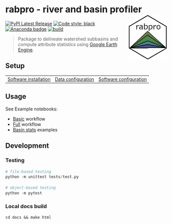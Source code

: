# rabpro - river and basin profiler <a href='https:///VeinsOfTheEarth.github.io/rabpro/'><img src="docs/_static/logo.png" align="right" height=140/></a>

[![PyPI Latest Release](https://img.shields.io/pypi/v/rabpro.svg)](https://pypi.org/project/rabpro/) [![Code style: black](https://img.shields.io/badge/code%20style-black-000000.svg)](https://github.com/psf/black) [![Anaconda badge](https://anaconda.org/jschwenk/rabpro/badges/version.svg)](https://anaconda.org/jschwenk/rabpro) [![build](https://github.com/VeinsOfTheEarth/rabpro/actions/workflows/build.yaml/badge.svg)](https://github.com/VeinsOfTheEarth/rabpro/actions/workflows/build.yaml)

> Package to delineate watershed subbasins and compute attribute statistics using [Google Earth Engine](https://developers.google.com/earth-engine/).

## Setup

||||
|--|--|--|
|[Software installation](https://veinsoftheearth.github.io/rabpro/install/index.html)|[Data configuration](https://veinsoftheearth.github.io/rabpro/configure/index.html#data)|[Software configuration](https://veinsoftheearth.github.io/rabpro/configure/index.html#software)|

## Usage

See Example notebooks:

* [Basic](https://veinsoftheearth.github.io/rabpro/examples/notebooks/basic_example.html) workflow
* [Full](https://veinsoftheearth.github.io/rabpro/examples/notebooks/full_example.html) workflow
* [Basin stats](https://veinsoftheearth.github.io/rabpro/examples/notebooks/basin_stats.html) examples

## Development

### Testing

```python
# file-based testing
python -m unittest tests/test.py

# object-based testing
python -m pytest
```

### Local docs build

```shell
cd docs && make html
```
